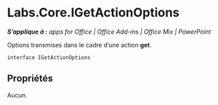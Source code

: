 
# Labs.Core.IGetActionOptions

 _**S’applique à :** apps for Office | Office Add-ins | Office Mix | PowerPoint_

Options transmises dans le cadre d’une action  **get**.

```
interface IGetActionOptions
```


## Propriétés

Aucun.


